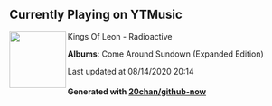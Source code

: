 ## Currently Playing on YTMusic

[<img align="left" width="100" src="https://lh3.googleusercontent.com/N9NFfoYgwBRNeNbIJoOY2rss0V-GOB_vQ7qkV1hiQcKyVZwaCDrGU61MW9DU4-8KpN3fMnfioY5Saqc">](https://music.youtube.com/channel/UCHqD2OBWbcWGmCve99uw47A)

Kings Of Leon - Radioactive

**Albums**: Come Around Sundown (Expanded Edition)

Last updated at 08/14/2020 20:14

#### Generated with [20chan/github-now](https://github.com/20chan/github-now)


<!--
**20chan/20chan** is a ✨ _special_ ✨ repository because its `README.md` (this file) appears on your GitHub profile.

Here are some ideas to get you started:

- 🔭 I’m currently working on ...
- 🌱 I’m currently learning ...
- 👯 I’m looking to collaborate on ...
- 🤔 I’m looking for help with ...
- 💬 Ask me about ...
- 📫 How to reach me: ...
- 😄 Pronouns: ...
- ⚡ Fun fact: ...
-->

